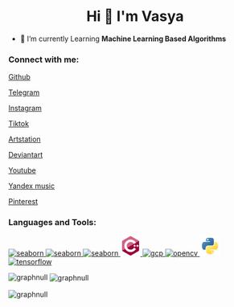 <h1 align="center">Hi 👋 I'm Vasya</h1>

- 🌱 I’m currently Learning **Machine Learning Based Algorithms**


<h3 align="left">Connect with me:</h3>
<p align="left"><a href="https://github.com/graphnull" target="blank">Github</a></p>
<p align="left"><a href="https://t.me/graphnull" target="blank">Telegram</a></p>
<p align="left"><a href="https://www.instagram.com/graphnull" target="blank">Instagram</a></p>
<p align="left"><a href="https://www.tiktok.com/@graphnull" target="blank">Tiktok</a></p>
<p align="left"><a href="https://artstation.com/graphnull" target="blank">Artstation</a></p>
<p align="left"><a href="https://www.deviantart.com/graphnull" target="blank">Deviantart</a></p>
<p align="left"><a href="https://www.youtube.com/channel/UC-Muz8kWB3bVoKu_XX2ukAg" target="blank">Youtube</a></p>
<p align="left"><a href="https://music.yandex.ru/users/v4silystepanov" target="blank">Yandex music</a></p>
<p align="left"><a href="https://www.pinterest.ru/graphnull" target="blank">Pinterest</a></p>
<h3 align="left">Languages and Tools:</h3>
<p align="left"> 
  <a href="" target="_blank" rel="noreferrer"> <img src="https://upload.wikimedia.org/wikipedia/commons/thumb/9/99/Unofficial_JavaScript_logo_2.svg/1200px-Unofficial_JavaScript_logo_2.svg.png" alt="seaborn" width="40" height="40"/> </a>
  <a href="" target="_blank" rel="noreferrer"> <img src="https://upload.wikimedia.org/wikipedia/commons/thumb/4/4c/Typescript_logo_2020.svg/1200px-Typescript_logo_2020.svg.png" alt="seaborn" width="40" height="40"/> </a>
    <a href="" target="_blank" rel="noreferrer"> <img src="https://seeklogo.com/images/N/nodejs-logo-D26404F360-seeklogo.com.png" alt="seaborn" width="40" height="40"/> </a>
  <a href="https://www.w3schools.com/cpp/" target="_blank" rel="noreferrer"> <img src="https://raw.githubusercontent.com/devicons/devicon/master/icons/cplusplus/cplusplus-original.svg" alt="cplusplus" width="40" height="40"/> </a> <a href="https://cloud.google.com" target="_blank" rel="noreferrer"> <img src="https://www.vectorlogo.zone/logos/google_cloud/google_cloud-icon.svg" alt="gcp" width="40" height="40"/> </a> <a href="https://opencv.org/" target="_blank" rel="noreferrer"> <img src="https://www.vectorlogo.zone/logos/opencv/opencv-icon.svg" alt="opencv" width="40" height="40"/> </a> <a href="https://www.python.org" target="_blank" rel="noreferrer"> <img src="https://raw.githubusercontent.com/devicons/devicon/master/icons/python/python-original.svg" alt="python" width="40" height="40"/> </a>   <a href="https://www.tensorflow.org" target="_blank" rel="noreferrer"> <img src="https://www.vectorlogo.zone/logos/tensorflow/tensorflow-icon.svg" alt="tensorflow" width="40" height="40"/> </a> </p>

<p><img align="left" src="https://github-readme-stats.vercel.app/api/top-langs?username=graphnull&show_icons=true&locale=en&layout=compact" alt="graphnull" /></p>

<p>&nbsp;<img align="center" src="https://github-readme-stats.vercel.app/api?username=graphnull&show_icons=true&locale=en" alt="graphnull" /></p>

<p><img align="center" src="https://github-readme-streak-stats.herokuapp.com/?user=graphnull&" alt="graphnull" /></p>
